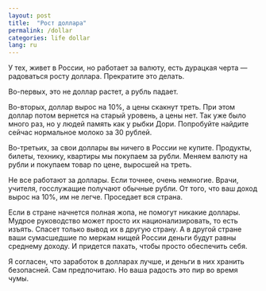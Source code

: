 ```yaml
---
layout: post
title:  "Рост доллара"
permalink: /dollar
categories: life dollar
lang: ru
---
```


У тех, живет в России, но работает за валюту, есть дурацкая черта — радоваться росту доллара. 
Прекратите это делать.

Во-первых, это не доллар растет, а рубль падает.

Во-вторых, доллар вырос на 10%, а цены скакнут треть. При этом доллар потом вернется на старый уровень, а цены нет. 
Так уже было много раз, но у людей память как у рыбки Дори. Попробуйте найдите сейчас нормальное молоко за 30 рублей.

Во-третьих, за свои доллары вы ничего в России не купите. Продукты, билеты, технику, квартиры мы покупаем за рубли. 
Меняем валюту на рубли и покупаем товар по цене, выросшей на треть.

Не все работают за доллары. Если точнее, очень немногие. Врачи, учителя, госслужащие получают обычные рубли. 
От того, что ваш доход вырос на 10%, им не легче. Проседает вся страна.

Если в стране начнется полная жопа, не помогут никакие доллары. Мудрое руководство может просто их национализировать, 
то есть изъять. Спасет только вывод их в другую страну. А в другой стране ваши сумасшедшие по меркам нищей 
России деньги будут равны среднему доходу. И придется пахать, чтобы просто обеспечить себя.

Я согласен, что заработок в долларах лучше, и деньги в них хранить безопасней. Сам предпочитаю. 
Но ваша радость это пир во время чумы.
